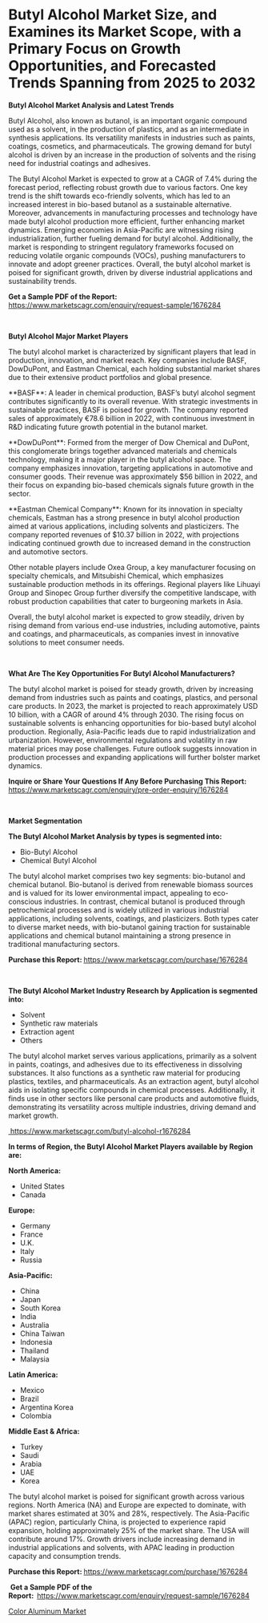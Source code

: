 <p><h1>Butyl Alcohol Market Size, and Examines its Market Scope, with a Primary Focus on Growth Opportunities, and Forecasted Trends Spanning from 2025 to 2032</h1></p><p><strong>Butyl Alcohol Market Analysis and Latest Trends</strong></p>
<p><p>Butyl Alcohol, also known as butanol, is an important organic compound used as a solvent, in the production of plastics, and as an intermediate in synthesis applications. Its versatility manifests in industries such as paints, coatings, cosmetics, and pharmaceuticals. The growing demand for butyl alcohol is driven by an increase in the production of solvents and the rising need for industrial coatings and adhesives. </p><p>The Butyl Alcohol Market is expected to grow at a CAGR of 7.4% during the forecast period, reflecting robust growth due to various factors. One key trend is the shift towards eco-friendly solvents, which has led to an increased interest in bio-based butanol as a sustainable alternative. Moreover, advancements in manufacturing processes and technology have made butyl alcohol production more efficient, further enhancing market dynamics. Emerging economies in Asia-Pacific are witnessing rising industrialization, further fueling demand for butyl alcohol. Additionally, the market is responding to stringent regulatory frameworks focused on reducing volatile organic compounds (VOCs), pushing manufacturers to innovate and adopt greener practices. Overall, the butyl alcohol market is poised for significant growth, driven by diverse industrial applications and sustainability trends.</p></p>
<p><strong>Get a Sample PDF of the Report:&nbsp;</strong> <a href="https://www.marketscagr.com/enquiry/request-sample/1676284?utm_campaign=3555&utm_medium=2&utm_source=Github&utm_content=ia&utm_term=01042025&utm_id=butyl-alcohol">https://www.marketscagr.com/enquiry/request-sample/1676284</a></p>
<p>&nbsp;</p>
<p><strong>Butyl Alcohol Major Market Players</strong></p>
<p><p>The butyl alcohol market is characterized by significant players that lead in production, innovation, and market reach. Key companies include BASF, DowDuPont, and Eastman Chemical, each holding substantial market shares due to their extensive product portfolios and global presence.</p><p>**BASF**: A leader in chemical production, BASF’s butyl alcohol segment contributes significantly to its overall revenue. With strategic investments in sustainable practices, BASF is poised for growth. The company reported sales of approximately €78.6 billion in 2022, with continuous investment in R&D indicating future growth potential in the butanol market.</p><p>**DowDuPont**: Formed from the merger of Dow Chemical and DuPont, this conglomerate brings together advanced materials and chemicals technology, making it a major player in the butyl alcohol space. The company emphasizes innovation, targeting applications in automotive and consumer goods. Their revenue was approximately $56 billion in 2022, and their focus on expanding bio-based chemicals signals future growth in the sector.</p><p>**Eastman Chemical Company**: Known for its innovation in specialty chemicals, Eastman has a strong presence in butyl alcohol production aimed at various applications, including solvents and plasticizers. The company reported revenues of $10.37 billion in 2022, with projections indicating continued growth due to increased demand in the construction and automotive sectors.</p><p>Other notable players include Oxea Group, a key manufacturer focusing on specialty chemicals, and Mitsubishi Chemical, which emphasizes sustainable production methods in its offerings. Regional players like Lihuayi Group and Sinopec Group further diversify the competitive landscape, with robust production capabilities that cater to burgeoning markets in Asia.</p><p>Overall, the butyl alcohol market is expected to grow steadily, driven by rising demand from various end-use industries, including automotive, paints and coatings, and pharmaceuticals, as companies invest in innovative solutions to meet consumer needs.</p></p>
<p>&nbsp;</p>
<p><strong>What Are The Key Opportunities For Butyl Alcohol Manufacturers?</strong></p>
<p><p>The butyl alcohol market is poised for steady growth, driven by increasing demand from industries such as paints and coatings, plastics, and personal care products. In 2023, the market is projected to reach approximately USD 10 billion, with a CAGR of around 4% through 2030. The rising focus on sustainable solvents is enhancing opportunities for bio-based butyl alcohol production. Regionally, Asia-Pacific leads due to rapid industrialization and urbanization. However, environmental regulations and volatility in raw material prices may pose challenges. Future outlook suggests innovation in production processes and expanding applications will further bolster market dynamics.</p></p>
<p><strong>Inquire or Share Your Questions If Any Before Purchasing This Report:</strong> <a href="https://www.marketscagr.com/enquiry/pre-order-enquiry/1676284?utm_campaign=3555&utm_medium=2&utm_source=Github&utm_content=ia&utm_term=01042025&utm_id=butyl-alcohol">https://www.marketscagr.com/enquiry/pre-order-enquiry/1676284</a></p>
<p>&nbsp;</p>
<p><strong>Market Segmentation</strong></p>
<p><strong>The Butyl Alcohol Market Analysis by types is segmented into:</strong></p>
<p><ul><li>Bio-Butyl Alcohol</li><li>Chemical Butyl Alcohol</li></ul></p>
<p><p>The butyl alcohol market comprises two key segments: bio-butanol and chemical butanol. Bio-butanol is derived from renewable biomass sources and is valued for its lower environmental impact, appealing to eco-conscious industries. In contrast, chemical butanol is produced through petrochemical processes and is widely utilized in various industrial applications, including solvents, coatings, and plasticizers. Both types cater to diverse market needs, with bio-butanol gaining traction for sustainable applications and chemical butanol maintaining a strong presence in traditional manufacturing sectors.</p></p>
<p><strong>Purchase this Report:&nbsp;</strong><a href="https://www.marketscagr.com/purchase/1676284?utm_campaign=3555&utm_medium=2&utm_source=Github&utm_content=ia&utm_term=01042025&utm_id=butyl-alcohol">https://www.marketscagr.com/purchase/1676284</a></p>
<p>&nbsp;</p>
<p><strong>The Butyl Alcohol Market Industry Research by Application is segmented into:</strong></p>
<p><ul><li>Solvent</li><li>Synthetic raw materials</li><li>Extraction agent</li><li>Others</li></ul></p>
<p><p>The butyl alcohol market serves various applications, primarily as a solvent in paints, coatings, and adhesives due to its effectiveness in dissolving substances. It also functions as a synthetic raw material for producing plastics, textiles, and pharmaceuticals. As an extraction agent, butyl alcohol aids in isolating specific compounds in chemical processes. Additionally, it finds use in other sectors like personal care products and automotive fluids, demonstrating its versatility across multiple industries, driving demand and market growth.</p></p>
<p><a href="https://www.marketscagr.com/butyl-alcohol-r1676284?utm_campaign=3555&utm_medium=2&utm_source=Github&utm_content=ia&utm_term=01042025&utm_id=butyl-alcohol">&nbsp;https://www.marketscagr.com/butyl-alcohol-r1676284</a></p>
<p><strong>In terms of Region, the Butyl Alcohol Market Players available by Region are:</strong></p>
<p>
    <p> <strong> North America: </strong>
        <ul>
            <li>United States</li>
            <li>Canada</li>
        </ul>
        </p> 
    <p> <strong> Europe: </strong>
        <ul>
            <li>Germany</li>
            <li>France</li>
            <li>U.K.</li>
            <li>Italy</li>
            <li>Russia</li>
        </ul>
        </p> 
    <p> <strong> Asia-Pacific: </strong>
        <ul>
            <li>China</li>
            <li>Japan</li>
            <li>South Korea</li>
            <li>India</li>
            <li>Australia</li>
            <li>China Taiwan</li>
            <li>Indonesia</li>
            <li>Thailand</li>
            <li>Malaysia</li>
        </ul>
        </p> 
    <p> <strong> Latin America: </strong>
        <ul>
            <li>Mexico</li>
            <li>Brazil</li>
            <li>Argentina Korea</li>
            <li>Colombia</li>
        </ul>
        </p> 
    <p> <strong> Middle East & Africa: </strong>
        <ul>
            <li>Turkey</li>
            <li>Saudi</li>
            <li>Arabia</li>
            <li>UAE</li>
            <li>Korea</li>
        </ul>
    </p>
    </p>
<p><p>The butyl alcohol market is poised for significant growth across various regions. North America (NA) and Europe are expected to dominate, with market shares estimated at 30% and 28%, respectively. The Asia-Pacific (APAC) region, particularly China, is projected to experience rapid expansion, holding approximately 25% of the market share. The USA will contribute around 17%. Growth drivers include increasing demand in industrial applications and solvents, with APAC leading in production capacity and consumption trends.</p></p>
<p><strong>Purchase this Report: </strong><a href="https://www.marketscagr.com/purchase/1676284?utm_campaign=3555&utm_medium=2&utm_source=Github&utm_content=ia&utm_term=01042025&utm_id=butyl-alcohol">https://www.marketscagr.com/purchase/1676284</a></p>
<p>&nbsp;<strong>Get a Sample PDF of the Report:&nbsp;&nbsp;</strong><a href="https://www.marketscagr.com/enquiry/request-sample/1676284?utm_campaign=3555&utm_medium=2&utm_source=Github&utm_content=ia&utm_term=01042025&utm_id=butyl-alcohol">https://www.marketscagr.com/enquiry/request-sample/1676284</a></p>
<p><strong></strong></p>
<p><p><a href="https://github.com/mateyappiazo/Market-Research-Report-List-1/blob/main/color-aluminum-market.md?utm_campaign=3555&utm_medium=2&utm_source=Github&utm_content=ia&utm_term=01042025&utm_id=butyl-alcohol">Color Aluminum Market</a></p></p>